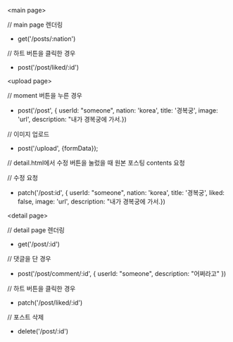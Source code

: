 &lt;main page>

// main page 렌더링

- get('/posts/:nation')

// 하트 버튼을 클릭한 경우

- post('/post/liked/:id')

&lt;upload page>

// moment 버튼을 누른 경우

- post('/post',
  {
  userId: "someone",
  nation: 'korea',
  title: '경복궁',
  image: 'url',
  description: "내가 경복궁에 가서.})

// 이미지 업로드

- post('/upload', {formData});

// detail.html에서 수정 버튼을 눌렀을 때 원본 포스팅 contents 요청

// 수정 요청

- patch('/post:id', {
  userId: "someone",
  nation: 'korea',
  title: '경복궁',
  liked: false,
  image: 'url',
  description: "내가 경복궁에 가서.})

&lt;detail page>

// detail page 렌더링

- get('/post/:id')

// 댓글을 단 경우

- post('/post/comment/:id', {
  userId: "someone",
  description: "어쩌라고"
  })

// 하트 버튼을 클릭한 경우

- patch('/post/liked/:id')

// 포스트 삭제

- delete('/post/:id')
